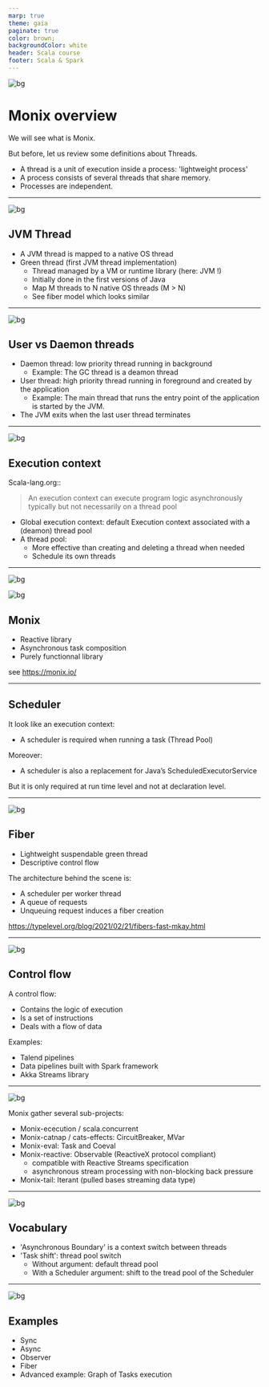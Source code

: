 ```yaml
---
marp: true
theme: gaia
paginate: true
color: brown;
backgroundColor: white
header: Scala course
footer: Scala & Spark
---
```

![bg](background.jpg)

# Monix overview

We will see what is Monix.

But before, let us review some definitions about Threads.

- A thread is a unit of execution inside a process: 'lightweight process'
- A process consists of several threads that share memory. 
- Processes are independent.

---
![bg](background.jpg)



## JVM Thread

- A JVM thread is mapped to a native OS thread
- Green thread (first JVM thread implementation)
  - Thread managed by a VM or runtime library (here: JVM !)
  - Initially done in the first versions of Java
  - Map M threads to N native OS threads (M > N)
  - See fiber model which looks similar

---
![bg](background.jpg)

## User vs Daemon threads

- Daemon thread: low priority thread running in background
  - Example: The GC thread is a deamon thread
- User thread: high priority thread running in foreground and created by the application
  - Example: The main thread that runs the entry point of the application is started by the JVM.
- The JVM exits when the last user thread terminates


---
![bg](background.jpg)

## Execution context

Scala-lang.org::
> An execution context can execute program logic asynchronously typically but not necessarily on a thread pool

- Global execution context: default Execution context associated with a (deamon) thread pool
- A thread pool:
  - More effective than creating and deleting a thread when needed
  - Schedule its own threads

---
![bg](background.jpg)

![bg](background.jpg)

## Monix

- Reactive library 
- Asynchronous task composition
- Purely functionnal library

see https://monix.io/


---

## Scheduler

It look like an execution context:
  - A scheduler is required when running a task (Thread Pool)

Moreover:
  - A scheduler is also a replacement for Java’s ScheduledExecutorService

But it is only required at run time level and not at declaration level.

---
![bg](background.jpg)

## Fiber
- Lightweight suspendable green thread
- Descriptive control flow

The architecture behind the scene is:
- A scheduler per worker thread
- A queue of requests
- Unqueuing request induces a fiber creation
  
https://typelevel.org/blog/2021/02/21/fibers-fast-mkay.html

---
![bg](background.jpg)

## Control flow

A control flow:
- Contains the logic of execution
- Is a set of instructions
- Deals with a flow of data

Examples: 
- Talend pipelines
- Data pipelines built with Spark framework
- Akka Streams library

---
![bg](background.jpg)

Monix gather several sub-projects:
- Monix-ececution / scala.concurrent
- Monix-catnap / cats-effects: CircuitBreaker, MVar
- Monix-eval: Task and Coeval
- Monix-reactive: Observable (ReactiveX protocol compliant)
  - compatible with Reactive Streams specification
  - asynchronous stream processing with non-blocking back pressure
- Monix-tail: Iterant (pulled bases streaming data type)

---
![bg](background.jpg)

## Vocabulary

- 'Asynchronous Boundary' is a context switch between threads
- 'Task shift': thread pool switch
  - Without argument: default thread pool
  - With a Scheduler argument: shift to the tread pool of the Scheduler


---
![bg](background.jpg)

## Examples

- Sync
- Async
- Observer
- Fiber
- Advanced example: Graph of Tasks execution


